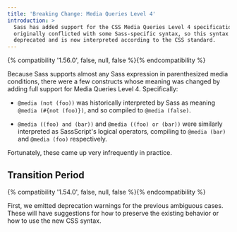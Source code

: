 ```yaml
---
title: 'Breaking Change: Media Queries Level 4'
introduction: >
  Sass has added support for the CSS Media Queries Level 4 specification. This
  originally conflicted with some Sass-specific syntax, so this syntax was
  deprecated and is now interpreted according to the CSS standard.
---
```


{% compatibility '1.56.0', false, null, false %}{% endcompatibility %}

Because Sass supports almost any Sass expression in parenthesized media
conditions, there were a few constructs whose meaning was changed by adding full
support for Media Queries Level 4. Specifically:

- `@media (not (foo))` was historically interpreted by Sass as meaning
  `@media (#{not (foo)})`, and so compiled to `@media (false)`.

- `@media ((foo) and (bar))` and `@media ((foo) or (bar))` were similarly
  interpreted as SassScript's logical operators, compiling to `@media (bar)` and
  `@media (foo)` respectively.

Fortunately, these came up very infrequently in practice.

## Transition Period

{% compatibility '1.54.0', false, null, false %}{% endcompatibility %}

First, we emitted deprecation warnings for the previous ambiguous cases. These
will have suggestions for how to preserve the existing behavior or how to use
the new CSS syntax.
